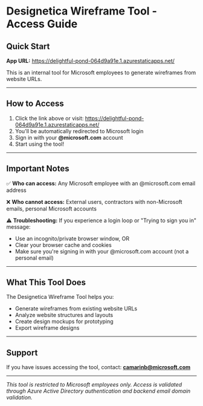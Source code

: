 # Designetica Wireframe Tool - Access Guide

## Quick Start

**App URL:** https://delightful-pond-064d9a91e.1.azurestaticapps.net/

This is an internal tool for Microsoft employees to generate wireframes from website URLs.

---

## How to Access

1. Click the link above or visit: https://delightful-pond-064d9a91e.1.azurestaticapps.net/
2. You'll be automatically redirected to Microsoft login
3. Sign in with your **@microsoft.com** account
4. Start using the tool!

---

## Important Notes

✅ **Who can access:** Any Microsoft employee with an @microsoft.com email address

❌ **Who cannot access:** External users, contractors with non-Microsoft emails, personal Microsoft accounts

⚠️ **Troubleshooting:** If you experience a login loop or "Trying to sign you in" message:

- Use an incognito/private browser window, OR
- Clear your browser cache and cookies
- Make sure you're signing in with your @microsoft.com account (not a personal email)

---

## What This Tool Does

The Designetica Wireframe Tool helps you:

- Generate wireframes from existing website URLs
- Analyze website structures and layouts
- Create design mockups for prototyping
- Export wireframe designs

---

## Support

If you have issues accessing the tool, contact: **camarinb@microsoft.com**

---

_This tool is restricted to Microsoft employees only. Access is validated through Azure Active Directory authentication and backend email domain validation._
